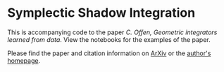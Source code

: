 # Symplectic Shadow Integration

This is accompanying code to the paper
  <i>C. Offen, Geometric integrators learned from data</i>.
View the notebooks for the examples of the paper.

Please find the paper and citation information on [ArXiv](https://arxiv.org/a/offen_c_1.html) or the [author's homepage](https://www.uni-paderborn.de/en/person/85279).
